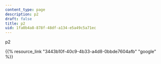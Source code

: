 ```yaml
---
content_type: page
description: p2
draft: false
title: p2
uid: 1fa0b4a8-878f-48df-a134-e5a49c5a71ec
---
```

p2

{{% resource_link "3443b10f-40c9-4b33-a4d8-0bbde7604afb" "google" %}}
